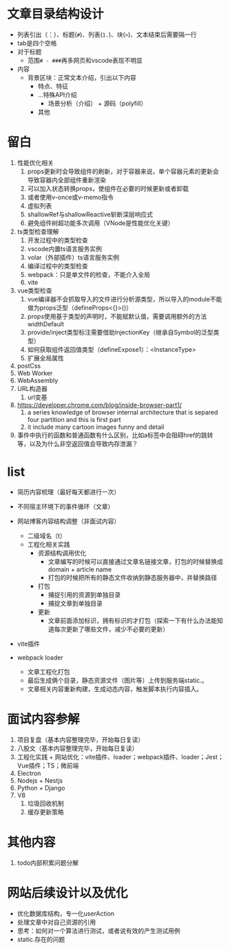 # 文章目录结构设计

- 列表引出（：）、标题(`#`)、列表(`1.`)、块(`>`)、文本结束后需要隔一行
- tab是四个空格
- 对于标题
    - 范围`# - ###`再多网页和vscode表现不明显
- 内容
    - 背景区块：正常文本介绍，引出以下内容
        - 特点、特征
        - ...特殊API介绍
            - 场景分析（介绍） + 源码（polyfill）
        - 其他

# 留白

1. 性能优化相关
    1. props更新时会导致组件的刷新，对于容器来说，单个容器元素的更新会导致容器内全部组件重新渲染
    2. 可以加入状态转换props，使组件在必要的时候更新或者卸载
    3. 或者使用v-once或v-memo指令
    4. 虚拟列表
    5. shallowRef与shallowReactive斩断深层响应式
    6. 避免组件树超功能多次调用（VNode是性能优化关键）
2. ts类型检查理解
    1. 开发过程中的类型检查
    2. vscode内置ts语言服务实例
    3. volar（外部插件）ts语言服务实例
    4. 编译过程中的类型检查
    5. webpack：只是单文件的检查，不能介入全局
    6. vite
3. vue类型检查
    1. vue编译器不会抓取导入的文件进行分析源类型，所以导入的module不能做为props泛型（defineProps<{}>()）
    2. props使用基于类型的声明时，不能赋默认值，需要调用额外的方法widthDefault
    3. provide/inject类型标注需要借助InjectionKey（继承自Symbol的泛型类型）
    4. 如何获取组件返回值类型（defineExpose1）：<InstanceType<typeof Component>>
    5. 扩展全局属性
4. postCss
5. Web Worker
6. WebAssembly
9.  URL构造器
    1. url变基
10. https://developer.chrome.com/blog/inside-browser-part1/
    1. a series knowledge of browser internal architecture that is separed four partition and this is first part
    2. it include many cartoon images funny and detail
11. 事件中执行的函数和普通函数有什么区别，比如a标签中会阻碍href的跳转等，以及为什么非空返回值会导致内存泄漏？

# list

- 简历内容梳理（最好每天都进行一次）
- 不同宿主环境下的事件循环（文章）
- 网站博客内容结构调整（非面试内容）
    - 二级域名（t）
    - 工程化相关实践
        - 资源结构调用优化
            - 文章编写的时候可以直接通过文章名链接文章，打包的时候替换成domain + article name
            - 打包的时候把所有的静态文件收纳到静态服务器中，并替换路径
        - 打包
            - 捕捉引用的资源到单独目录
            - 捕捉文章到单独目录
        - 更新
            - 文章前面添加标识，拥有标识的才打包（探索一下有什么办法能知道每次更新了哪些文件，减少不必要的更新）


- vite插件
- webpack loader
    - 文章工程化打包
    - 最后生成俩个目录，静态资源文件（图片等）上传到服务端static.。
    - 文章相关内容重新构建，生成动态内容，触发脚本执行内容插入。

# 面试内容参解

1. 项目复盘（基本内容整理完毕，开始每日复读）
2. 八股文（基本内容整理完毕，开始每日复读）
3. 工程化实践 + 网站优化：vite插件、loader；webpack插件、loader；Jest；Vue插件；TS；微前端
4. Electron
5. Nodejs + Nestjs
6. Python + Django
7.  V8
    1. 垃圾回收机制
    2. 缓存更新策略

# 其他内容

1. todo内部积累问题分解

# 网站后续设计以及优化

- 优化数据库结构，专一化userAction
- 处理文章中对自己资源的引用
- 思考：如何对一个算法进行测试，或者说有效的产生测试用例
- static.存在的问题
